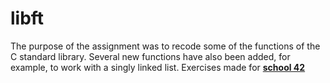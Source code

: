 # libft
The purpose of the assignment was to recode some of the functions of the C standard library. Several new functions have also been added, for example, to work with a singly linked list. Exercises made for [**school 42**](https://42yerevan.am/)
